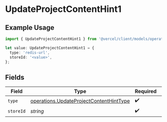 # UpdateProjectContentHint1

## Example Usage

```typescript
import { UpdateProjectContentHint1 } from '@vercel/client/models/operations';

let value: UpdateProjectContentHint1 = {
  type: 'redis-url',
  storeId: '<value>',
};
```

## Fields

| Field     | Type                                                                                               | Required           | Description |
| --------- | -------------------------------------------------------------------------------------------------- | ------------------ | ----------- |
| `type`    | [operations.UpdateProjectContentHintType](../../models/operations/updateprojectcontenthinttype.md) | :heavy_check_mark: | N/A         |
| `storeId` | _string_                                                                                           | :heavy_check_mark: | N/A         |
